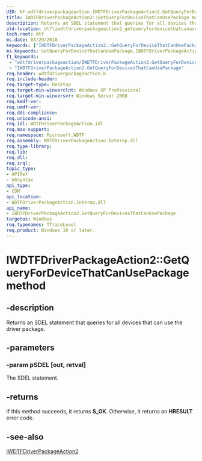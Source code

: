 ```yaml
---
UID: NF:wdtfdriverpackageaction.IWDTFDriverPackageAction2.GetQueryForDeviceThatCanUsePackage
title: IWDTFDriverPackageAction2::GetQueryForDeviceThatCanUsePackage method (wdtfdriverpackageaction.h)
description: Returns an SDEL statement that queries for all devices that can use the driver package.
old-location: dtf\iwdtfdriverpackageaction2_getqueryfordevicethatcanusepackage.htm
tech.root: dtf
ms.date: 03/29/2018
keywords: ["IWDTFDriverPackageAction2::GetQueryForDeviceThatCanUsePackage method"]
ms.keywords: GetQueryForDeviceThatCanUsePackage,IWDTFDriverPackageAction2.GetQueryForDeviceThatCanUsePackage, GetQueryForDevicesThatCanUsePackage method [Windows Device Testing Framework], GetQueryForDevicesThatCanUsePackage method [Windows Device Testing Framework], IWDTFDriverPackageAction2 interface, IWDTFDriverPackageAction2, IWDTFDriverPackageAction2 interface [Windows Device Testing Framework], GetQueryForDevicesThatCanUsePackage method, IWDTFDriverPackageAction2::GetQueryForDeviceThatCanUsePackage, IWDTFDriverPackageAction2::GetQueryForDevicesThatCanUsePackage, Microsoft.WDTF.IWDTFDriverPackageAction2.GetQueryForDevicesThatCanUsePackage, Microsoft::WDTF::IWDTFDriverPackageAction2::GetQueryForDevicesThatCanUsePackage, dtf.iwdtfdriverpackageaction2_getqueryfordevicethatcanusepackage, wdtfdriverpackageaction/IWDTFDriverPackageAction2::GetQueryForDevicesThatCanUsePackage
f1_keywords:
 - "wdtfdriverpackageaction/IWDTFDriverPackageAction2.GetQueryForDevicesThatCanUsePackage"
 - "IWDTFDriverPackageAction2.GetQueryForDevicesThatCanUsePackage"
req.header: wdtfdriverpackageaction.h
req.include-header:
req.target-type: Desktop
req.target-min-winverclnt: Windows XP Professional
req.target-min-winversvr: Windows Server 2008
req.kmdf-ver:
req.umdf-ver:
req.ddi-compliance:
req.unicode-ansi:
req.idl: WDTFDriverPackageAction.idl
req.max-support:
req.namespace: Microsoft.WDTF
req.assembly: WDTFDriverPackageAction.Interop.dll
req.type-library:
req.lib:
req.dll:
req.irql:
topic_type:
- APIRef
- kbSyntax
api_type:
- COM
api_location:
- WDTFDriverPackageAction.Interop.dll
api_name:
- IWDTFDriverPackageAction2.GetQueryForDevicesThatCanUsePackage
targetos: Windows
req.typenames: TTraceLevel
req.product: Windows 10 or later.
---
```


# IWDTFDriverPackageAction2::GetQueryForDeviceThatCanUsePackage method


## -description


Returns an SDEL statement that queries for all devices that can use the driver package.


## -parameters




### -param pSDEL [out, retval]

The SDEL statement.


## -returns



If this method succeeds, it returns **S_OK**. Otherwise, it returns an **HRESULT** error code.




## -see-also




<a href="/windows-hardware/drivers/ddi/wdtfdriverpackageaction/nn-wdtfdriverpackageaction-iwdtfdriverpackageaction2">IWDTFDriverPackageAction2</a>
 

 
